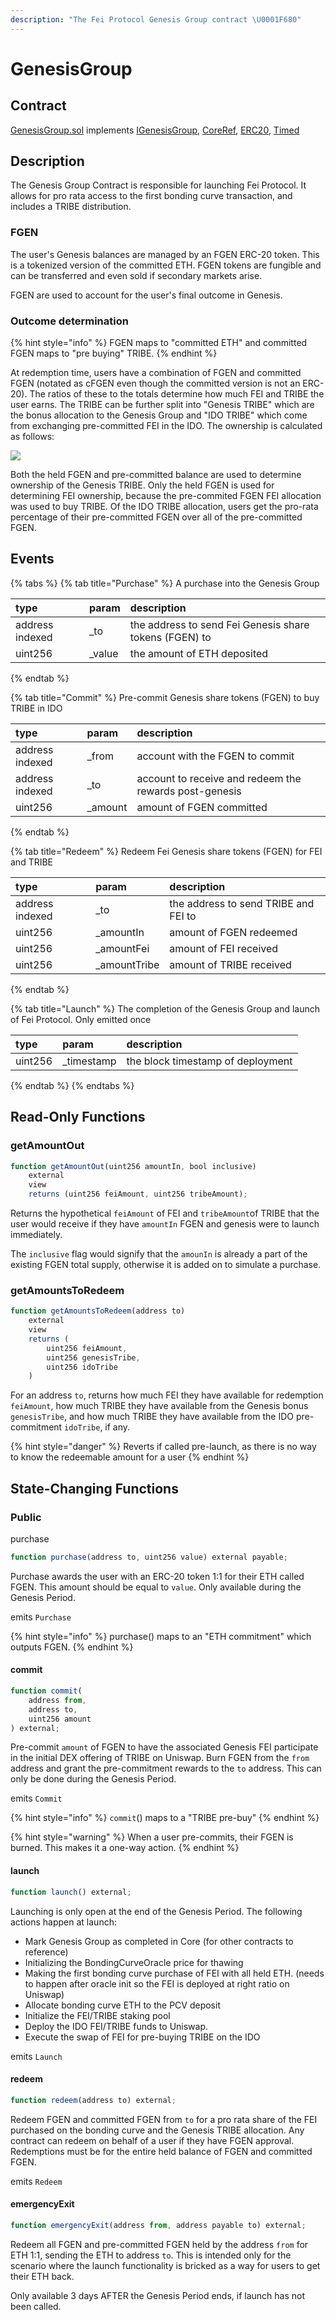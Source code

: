 ```yaml
---
description: "The Fei Protocol Genesis Group contract \U0001F680"
---
```


# GenesisGroup

## Contract

[GenesisGroup.sol](https://github.com/fei-protocol/fei-protocol-core/blob/master/contracts/genesis/GenesisGroup.sol) implements [IGenesisGroup](https://github.com/fei-protocol/fei-protocol-core/blob/master/contracts/genesis/IGenesisGroup.sol), [CoreRef](https://github.com/fei-protocol/fei-protocol-core/blob/master/contracts/refs/CoreRef.sol), [ERC20](https://docs.openzeppelin.com/contracts/3.x/api/token/erc20#ERC20), [Timed](https://github.com/fei-protocol/fei-protocol-core/blob/master/contracts/utils/Timed.sol)

## Description

The Genesis Group Contract is responsible for launching Fei Protocol. It allows for pro rata access to the first bonding curve transaction, and includes a TRIBE distribution.

### FGEN

The user's Genesis balances are managed by an FGEN ERC-20 token. This is a tokenized version of the committed ETH. FGEN tokens are fungible and can be transferred and even sold if secondary markets arise.

FGEN are used to account for the user's final outcome in Genesis.

### Outcome determination

{% hint style="info" %}
FGEN maps to "committed ETH" and committed FGEN maps to "pre buying" TRIBE.
{% endhint %}

At redemption time, users have a combination of FGEN and committed FGEN \(notated as cFGEN even though the committed version is not an ERC-20\). The ratios of these to the totals determine how much FEI and TRIBE the user earns. The TRIBE can be further split into "Genesis TRIBE" which are the bonus allocation to the Genesis Group and "IDO TRIBE" which come from exchanging pre-committed FEI in the IDO. The ownership is calculated as follows:

![](../../.gitbook/assets/screen-shot-2021-02-14-at-7.32.33-pm.png)

Both the held FGEN and pre-committed balance are used to determine ownership of the Genesis TRIBE. Only the held FGEN is used for determining FEI ownership, because the pre-commited FGEN FEI allocation was used to buy TRIBE. Of the IDO TRIBE allocation, users get the pro-rata percentage of their pre-committed FGEN over all of the pre-committed FGEN.

## Events

{% tabs %}
{% tab title="Purchase" %}
A purchase into the Genesis Group

| type | param | description |
| :--- | :--- | :--- |
| address indexed | \_to | the address to send Fei Genesis share tokens \(FGEN\) to |
| uint256 | \_value | the amount of ETH deposited |
{% endtab %}

{% tab title="Commit" %}
Pre-commit Genesis share tokens \(FGEN\) to buy TRIBE in IDO

| type | param | description |
| :--- | :--- | :--- |
| address indexed | \_from | account with the FGEN to commit |
| address indexed | \_to | account to receive and redeem the rewards post-genesis |
| uint256 | \_amount | amount of FGEN committed |
{% endtab %}

{% tab title="Redeem" %}
Redeem Fei Genesis share tokens \(FGEN\) for FEI and TRIBE

| type | param | description |
| :--- | :--- | :--- |
| address indexed | \_to | the address to send TRIBE and FEI to |
| uint256 | \_amountIn | amount of FGEN redeemed |
| uint256 | \_amountFei | amount of FEI received |
| uint256 | \_amountTribe | amount of TRIBE received |
{% endtab %}

{% tab title="Launch" %}
The completion of the Genesis Group and launch of Fei Protocol. Only emitted once

| type | param | description |
| :--- | :--- | :--- |
| uint256 | \_timestamp | the block timestamp of deployment |
{% endtab %}
{% endtabs %}

## Read-Only Functions

### getAmountOut

```javascript
function getAmountOut(uint256 amountIn, bool inclusive)
    external
    view
    returns (uint256 feiAmount, uint256 tribeAmount);
```

Returns the hypothetical `feiAmount` of FEI and `tribeAmount`of TRIBE that the user would receive if they have `amountIn` FGEN and genesis were to launch immediately. 

The `inclusive` flag would signify that the `amounIn` is already a part of the existing FGEN total supply, otherwise it is added on to simulate a purchase.

### getAmountsToRedeem

```javascript
function getAmountsToRedeem(address to)
    external
    view
    returns (
        uint256 feiAmount,
        uint256 genesisTribe,
        uint256 idoTribe
    )
```

For an address `to`, returns how much FEI they have available for redemption `feiAmount`, how much TRIBE they have available from the Genesis bonus `genesisTribe`, and how much TRIBE they have available from the IDO pre-commitment `idoTribe`, if any.

{% hint style="danger" %}
Reverts if called pre-launch, as there is no way to know the redeemable amount for a user
{% endhint %}

## State-Changing Functions <a id="state-changing-functions"></a>

### Public

purchase

```javascript
function purchase(address to, uint256 value) external payable;
```

Purchase awards the user with an ERC-20 token 1:1 for their ETH called FGEN. This amount should be equal to `value`.  Only available during the Genesis Period.

emits `Purchase`

{% hint style="info" %}
purchase\(\) maps to an "ETH commitment" which outputs FGEN.
{% endhint %}

#### commit

```javascript
function commit(
    address from,
    address to,
    uint256 amount
) external;
```

Pre-commit `amount` of FGEN to have the associated Genesis FEI participate in the initial DEX offering of TRIBE on Uniswap. Burn FGEN from the `from` address and grant the pre-commitment rewards to the `to` address. This can only be done during the Genesis Period.

emits `Commit`

{% hint style="info" %}
`commit`\(\) maps to a "TRIBE pre-buy"
{% endhint %}

{% hint style="warning" %}
When a user pre-commits, their FGEN is burned. This makes it a one-way action. 
{% endhint %}

#### launch

```javascript
function launch() external;
```

Launching is only open at the end of the Genesis Period. The following actions happen at launch:

* Mark Genesis Group as completed in Core \(for other contracts to reference\)
* Initializing the BondingCurveOracle price for thawing
* Making the first bonding curve purchase of FEI with all held ETH. \(needs to happen after oracle init so the FEI is deployed at right ratio on Uniswap\)
* Allocate bonding curve ETH to the PCV deposit
* Initialize the FEI/TRIBE staking pool
* Deploy the IDO FEI/TRIBE funds to Uniswap.
* Execute the swap of FEI for pre-buying TRIBE on the IDO

emits `Launch`

#### redeem

```javascript
function redeem(address to) external;
```

Redeem FGEN and committed FGEN from `to` for a pro rata share of the FEI purchased on the bonding curve and the Genesis TRIBE allocation. Any contract can redeem on behalf of a user if they have FGEN approval. Redemptions must be for the entire held balance of FGEN and committed FGEN.

emits `Redeem`

#### emergencyExit

```javascript
function emergencyExit(address from, address payable to) external;
```

Redeem all FGEN and pre-committed FGEN held by the address `from` for ETH 1:1, sending the ETH to address `to`. This is intended only for the scenario where the launch functionality is bricked as a way for users to get their ETH back.

Only available 3 days AFTER the Genesis Period ends, if launch has not been called.

